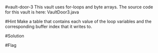 #vault-door-3
This vault uses for-loops and byte arrays. The source code for this vault is here: VaultDoor3.java

#Hint
Make a table that contains each value of the loop variables and the corresponding buffer index that it writes to.

#Solution


#Flag